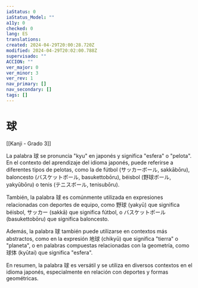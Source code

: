 ```yaml
---
iaStatus: 0
iaStatus_Model: ""
a11y: 0
checked: 0
lang: ES
translations: 
created: 2024-04-29T20:00:28.720Z
modified: 2024-04-29T20:02:00.788Z
supervisado: ""
ACCION: ""
ver_major: 0
ver_minor: 3
ver_rev: 1
nav_primary: []
nav_secondary: []
tags: []
---
```

# 球

[[Kanji - Grado 3]]

La palabra 球 se pronuncia "kyu" en japonés y significa "esfera" o "pelota". En el contexto del aprendizaje del idioma japonés, puede referirse a diferentes tipos de pelotas, como la de fútbol (サッカーボール, sakkābōru), baloncesto (バスケットボール, basukettobōru), béisbol (野球ボール, yakyūbōru) o tenis (テニスボール, tenisubōru).

También, la palabra 球 es comúnmente utilizada en expresiones relacionadas con deportes de equipo, como 野球 (yakyū) que significa béisbol, サッカー (sakkā) que significa fútbol, o バスケットボール (basukettobōru) que significa baloncesto.

Además, la palabra 球 también puede utilizarse en contextos más abstractos, como en la expresión 地球 (chikyū) que significa "tierra" o "planeta", o en palabras compuestas relacionadas con la geometría, como 球体 (kyūtai) que significa "esfera".

En resumen, la palabra 球 es versátil y se utiliza en diversos contextos en el idioma japonés, especialmente en relación con deportes y formas geométricas.
